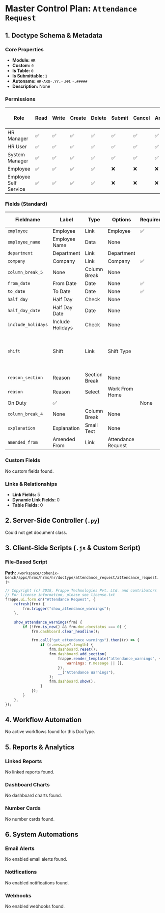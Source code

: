 # Master Control Plan: `Attendance Request`

## 1. Doctype Schema & Metadata

### Core Properties
- **Module:** `HR`
- **Custom:** `0`
- **Is Table:** `0`
- **Is Submittable:** `1`
- **Autoname:** `HR-ARQ-.YY.-.MM.-.#####`
- **Description:** None

### Permissions
| Role | Read | Write | Create | Delete | Submit | Cancel | Amend | Report | Import | Export | Print | Email | Share | Set User Perms |
|---|---|---|---|---|---|---|---|---|---|---|---|---|---|---|
| HR Manager | ✅ | ✅ | ✅ | ✅ | ✅ | ✅ | ✅ | ✅ | ❌ | ✅ | ✅ | ✅ | ✅ | ❌ |
| HR User | ✅ | ✅ | ✅ | ✅ | ✅ | ✅ | ✅ | ✅ | ❌ | ✅ | ✅ | ✅ | ✅ | ❌ |
| System Manager | ✅ | ✅ | ✅ | ✅ | ✅ | ✅ | ✅ | ✅ | ❌ | ✅ | ✅ | ✅ | ✅ | ❌ |
| Employee | ✅ | ✅ | ✅ | ✅ | ❌ | ❌ | ❌ | ✅ | ❌ | ✅ | ✅ | ✅ | ✅ | ❌ |
| Employee Self Service | ✅ | ✅ | ✅ | ✅ | ❌ | ❌ | ❌ | ❌ | ❌ | ✅ | ✅ | ✅ | ✅ | ❌ |


### Fields (Standard)
| Fieldname | Label | Type | Options | Required | Hidden | Read Only | Default | Description |
|---|---|---|---|---|---|---|---|---|
| `employee` | Employee | Link | Employee | ✅ |  |  | None | None |
| `employee_name` | Employee Name | Data | None |  |  | ✅ | None | None |
| `department` | Department | Link | Department |  |  | ✅ | None | None |
| `company` | Company | Link | Company | ✅ |  |  | None | None |
| `column_break_5` | None | Column Break | None |  |  |  | None | None |
| `from_date` | From Date | Date | None | ✅ |  |  | None | None |
| `to_date` | To Date | Date | None | ✅ |  |  | None | None |
| `half_day` | Half Day | Check | None |  |  |  | 0 | None |
| `half_day_date` | Half Day Date | Date | None |  |  |  | None | None |
| `include_holidays` | Include Holidays | Check | None |  |  |  | 0 | None |
| `shift` | Shift | Link | Shift Type |  |  |  | None | Note: Shift will not be overwritten in existing attendance records |
| `reason_section` | Reason | Section Break | None |  |  |  | None | None |
| `reason` | Reason | Select | Work From Home
On Duty | ✅ |  |  | None | None |
| `column_break_4` | None | Column Break | None |  |  |  | None | None |
| `explanation` | Explanation | Small Text | None |  |  |  | None | None |
| `amended_from` | Amended From | Link | Attendance Request |  |  | ✅ | None | None |


### Custom Fields
No custom fields found.


### Links & Relationships
- **Link Fields:** 5
- **Dynamic Link Fields:** 0
- **Table Fields:** 0

## 2. Server-Side Controller (`.py`)
Could not get document class.


## 3. Client-Side Scripts (`.js` & Custom Script)
### File-Based Script
**Path:** `/workspace/cohenix-bench/apps/hrms/hrms/hr/doctype/attendance_request/attendance_request.js`
```javascript
// Copyright (c) 2018, Frappe Technologies Pvt. Ltd. and contributors
// For license information, please see license.txt
frappe.ui.form.on("Attendance Request", {
	refresh(frm) {
		frm.trigger("show_attendance_warnings");
	},

	show_attendance_warnings(frm) {
		if (!frm.is_new() && frm.doc.docstatus === 0) {
			frm.dashboard.clear_headline();

			frm.call("get_attendance_warnings").then((r) => {
				if (r.message?.length) {
					frm.dashboard.reset();
					frm.dashboard.add_section(
						frappe.render_template("attendance_warnings", {
							warnings: r.message || [],
						}),
						__("Attendance Warnings"),
					);
					frm.dashboard.show();
				}
			});
		}
	},
});

```




## 4. Workflow Automation
No active workflows found for this DocType.


## 5. Reports & Analytics
### Linked Reports
No linked reports found.


### Dashboard Charts
No dashboard charts found.


### Number Cards
No number cards found.


## 6. System Automations
### Email Alerts
No enabled email alerts found.


### Notifications
No enabled notifications found.


### Webhooks
No enabled webhooks found.
